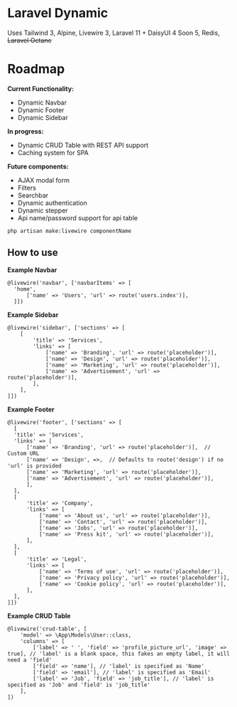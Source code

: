 # Laravel Dynamic
Uses Tailwind 3, Alpine, Livewire 3, Laravel 11 + DaisyUI 4 Soon 5, Redis, ~~Laravel Octane~~

# Roadmap
**Current Functionality:**
- Dynamic Navbar
- Dynamic Footer
- Dynamic Sidebar

**In progress:**
- Dynamic CRUD Table with REST API support
- Caching system for SPA

**Future components:**
- AJAX modal form
- Filters
- Searchbar
- Dynamic authentication
- Dynamic stepper
- Api name/password support for api table

```
php artisan make:livewire componentName
```

## How to use
**Example Navbar**
```
@livewire('navbar', ['navbarItems' => [
  'home',
      ['name' => 'Users', 'url' => route('users.index')],
  ]])
```

**Example Sidebar**
```
@livewire('sidebar', ['sections' => [
    [
        'title' => 'Services',
        'links' => [
            ['name' => 'Branding', 'url' => route('placeholder')],
            ['name' => 'Design', 'url' => route('placeholder')],
            ['name' => 'Marketing', 'url' => route('placeholder')],
            ['name' => 'Advertisement', 'url' => route('placeholder')],
        ],
    ],
]])
```

**Example Footer**
```
@livewire('footer', ['sections' => [
  [
  'title' => 'Services',
  'links' => [
      ['name' => 'Branding', 'url' => route('placeholder')],  // Custom URL
      ['name' => 'Design', =>,  // Defaults to route('design') if no 'url' is provided
      ['name' => 'Marketing', 'url' => route('placeholder')],
      ['name' => 'Advertisement', 'url' => route('placeholder')],
      ],
  ],
  [
      'title' => 'Company',
      'links' => [
          ['name' => 'About us', 'url' => route('placeholder')],
          ['name' => 'Contact', 'url' => route('placeholder')],
          ['name' => 'Jobs', 'url' => route('placeholder')],
          ['name' => 'Press kit', 'url' => route('placeholder')],
      ],
  ],
  [
      'title' => 'Legal',
      'links' => [
          ['name' => 'Terms of use', 'url' => route('placeholder')],
          ['name' => 'Privacy policy', 'url' => route('placeholder')],
          ['name' => 'Cookie policy', 'url' => route('placeholder')],
      ],
  ],
]])
```

**Example CRUD Table**
```
@livewire('crud-table', [
    'model' => \App\Models\User::class,
    'columns' => [
        ['label' => ' ', 'field' => 'profile_picture_url', 'image' => true], // 'label' is a blank space, this fakes an empty label, it will need a 'field'
        ['field' => 'name'], // 'label' is specified as 'Name'
        ['field' => 'email'], // 'label' is specified as 'Email'
        ['label' => 'Job', 'field' => 'job_title'], // 'label' is specified as 'Job' and 'field' is 'job_title'
    ],
])
```
